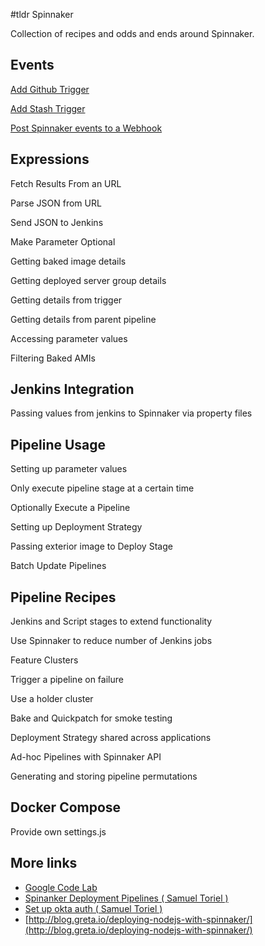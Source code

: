 #tldr Spinnaker

Collection of recipes and odds and ends around Spinnaker.

## Events

[Add Github Trigger](events/github.md)

[Add Stash Trigger](events/stash.md)

[Post Spinnaker events to a Webhook](events/webhook.md)

## Expressions

Fetch Results From an URL

Parse JSON from URL

Send JSON to Jenkins

Make Parameter Optional

Getting baked image details

Getting deployed server group details

Getting details from trigger

Getting details from parent pipeline

Accessing parameter values

Filtering Baked AMIs

## Jenkins Integration

Passing values from jenkins to Spinnaker via property files

## Pipeline Usage

Setting up parameter values

Only execute pipeline stage at a certain time

Optionally Execute a Pipeline

Setting up Deployment Strategy

Passing exterior image to Deploy Stage 

Batch Update Pipelines

## Pipeline Recipes

Jenkins and Script stages to extend functionality

Use Spinnaker to reduce number of Jenkins jobs

Feature Clusters

Trigger a pipeline on failure

Use a holder cluster

Bake and Quickpatch for smoke testing

Deployment Strategy shared across applications

Ad-hoc Pipelines with Spinnaker API

Generating and storing pipeline permutations

## Docker Compose

Provide own settings.js

## More links

* [Google Code Lab](http://spinnaker.io/documentation/source-to-prod-codelab.html)
* [Spinanker Deployment Pipelines ( Samuel Toriel )](http://riltsken.github.io/devops/infrastructure/deploymenttools/2016/02/08/spinnaker-deployment-pipelines.html)
* [Set up okta auth ( Samuel Toriel )](http://riltsken.github.io/devops/infrastructure/deploymenttools/2015/12/08/setup-okta-saml-with-spinnaker.html)
* [http://blog.greta.io/deploying-nodejs-with-spinnaker/](http://blog.greta.io/deploying-nodejs-with-spinnaker/)
